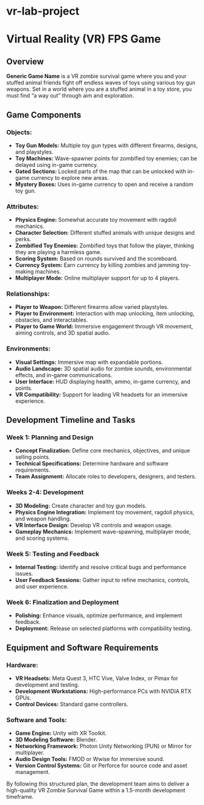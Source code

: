 # vr-lab-project
# Virtual Reality (VR) FPS Game

## Overview
**Generic Game Name** is a VR zombie survival game where you and your stuffed animal friends 
fight off endless waves of toys using various toy gun weapons. Set in a world where you are a stuffed animal in a toy store, you must find “a way out” through aim and exploration.

## Game Components
### Objects:
- **Toy Gun Models:** Multiple toy gun types with different firearms, designs, and playstyles.
- **Toy Machines:** Wave-spawner points for zombified toy enemies; can be delayed using in-game currency.
- **Gated Sections:** Locked parts of the map that can be unlocked with in-game currency to explore new areas.
- **Mystery Boxes:** Uses in-game currency to open and receive a random toy gun.

### Attributes:
- **Physics Engine:** Somewhat accurate toy movement with ragdoll mechanics.
- **Character Selection:** Different stuffed animals with unique designs and perks.
- **Zombified Toy Enemies:** Zombified toys that follow the player, thinking they are playing a harmless game.
- **Scoring System:** Based on rounds survived and the scoreboard.
- **Currency System:** Earn currency by killing zombies and jamming toy-making machines.
- **Multiplayer Mode:** Online multiplayer support for up to 4 players.

### Relationships:
- **Player to Weapon:** Different firearms allow varied playstyles.
- **Player to Environment:** Interaction with map unlocking, item unlocking, obstacles, and interactables.
- **Player to Game World:** Immersive engagement through VR movement, aiming controls, and 3D spatial audio.

### Environments:
- **Visual Settings:** Immersive map with expandable portions.
- **Audio Landscape:** 3D spatial audio for zombie sounds, environmental effects, and in-game communications.
- **User Interface:** HUD displaying health, ammo, in-game currency, and points.
- **VR Compatibility:** Support for leading VR headsets for an immersive experience.

## Development Timeline and Tasks
### Week 1: Planning and Design
- **Concept Finalization:** Define core mechanics, objectives, and unique selling points.
- **Technical Specifications:** Determine hardware and software requirements.
- **Team Assignment:** Allocate roles to developers, designers, and testers.

### Weeks 2-4: Development
- **3D Modeling:** Create character and toy gun models.
- **Physics Engine Integration:** Implement toy movement, ragdoll physics, and weapon handling.
- **VR Interface Design:** Develop VR controls and weapon usage.
- **Gameplay Mechanics:** Implement wave-spawning, multiplayer mode, and scoring systems.

### Week 5: Testing and Feedback
- **Internal Testing:** Identify and resolve critical bugs and performance issues.
- **User Feedback Sessions:** Gather input to refine mechanics, controls, and user experience.

### Week 6: Finalization and Deployment
- **Polishing:** Enhance visuals, optimize performance, and implement feedback.
- **Deployment:** Release on selected platforms with compatibility testing.

## Equipment and Software Requirements
### Hardware:
- **VR Headsets:** Meta Quest 3, HTC Vive, Valve Index, or Pimax for development and testing.
- **Development Workstations:** High-performance PCs with NVIDIA RTX GPUs.
- **Control Devices:** Standard game controllers.

### Software and Tools:
- **Game Engine:** Unity with XR Toolkit.
- **3D Modeling Software:** Blender.
- **Networking Framework:** Photon Unity Networking (PUN) or Mirror for multiplayer.
- **Audio Design Tools:** FMOD or Wwise for immersive sound.
- **Version Control Systems:** Git or Perforce for source code and asset management.

By following this structured plan, the development team aims to deliver a high-quality VR Zombie Survival Game within a 1.5-month development timeframe.
